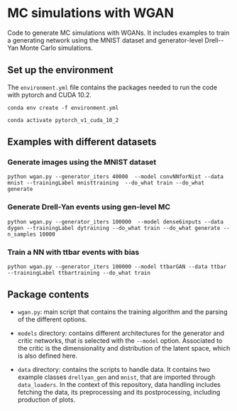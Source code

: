# MC simulations with WGAN 

Code to generate MC simulations with WGANs. It includes examples to train a generating network using the MNIST dataset and generator-level Drell--Yan Monte Carlo simulations.

## Set up the environment 

The `environment.yml` file contains the packages needed to run the code with pytorch and CUDA 10.2. 


```conda env create -f environment.yml```

```conda activate pytorch_v1_cuda_10_2```

## Examples with different datasets

### Generate images using the MNIST dataset

```python wgan.py --generator_iters 40000  --model convNNforNist --data mnist --trainingLabel mnisttraining  --do_what train --do_what generate```

### Generate Drell-Yan events using gen-level MC

```python wgan.py --generator_iters 100000  --model dense6inputs --data dygen --trainingLabel dytraining --do_what train --do_what generate --n_samples 10000 ```

### Train a NN with ttbar events with bias

```python wgan.py --generator_iters 100000 --model ttbarGAN --data ttbar --trainingLabel ttbartraining --do_what train ```



## Package contents

- `wgan.py`: main script that contains the training algorithm and the parsing of the different options.

- `models` directory: contains different architectures for the generator and critic networks, that is selected with the `--model` option. Associated to the critic is the dimensionality and distribution of the latent space, which is also defined here. 

- `data` directory: contains the scripts to handle data. It contains two example classes `drellyan_gen` and `mnist`, that are imported through `data_loaders`. In the context of this repository, data handling includes fetching the data, its preprocessing and its postprocessing, including production of plots. 


